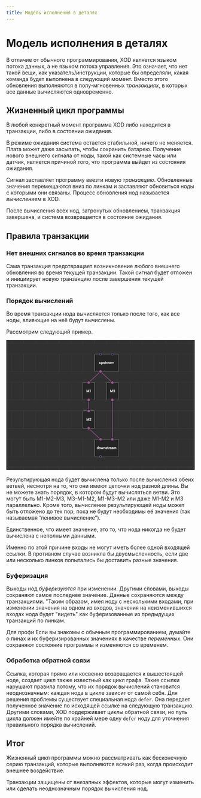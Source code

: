 ```yaml
---
title: Модель исполнения в деталях
---
```


# Модель исполнения в деталях

В отличие от обычного программирования, XOD является языком потока данных, а не языком потока управления. Это означает, что нет такой вещи, как указатель/инструкции, которые бы определяли, какая команда будет выполнена в следующий момент. Вместо этого обновления выполняются в полу-мгновенных _транзакциях_, в которых все данные вычисляются одновременно.

## Жизненный цикл программы

В любой конкретный момент программа XOD либо находится в транзакции, либо в состоянии ожидания.

В режиме ожидания система остается стабильной, ничего не меняется. Плата может даже засыпать, чтобы сохранить батарею. Получение нового внешнего сигнала от ноды, такой как системные часы или датчик, является причиной того, что программа выйдет из состояния ожидания.

Сигнал заставляет программу ввезти новую _транзакцию_. Обновленные значения перемещаются вниз по линкам и заставляют обновиться ноды с которыми они связаны. Процесс обновления нод называется _вычислением_ в XOD.

После вычисления всех нод, затронутых обновлением, транзакция завершена, и система возвращается в состояние ожидания.

## Правила транзакции

### Нет внешних сигналов во время транзакции

Сама транзакция предотвращает возникновение любого внешнего обновления во время текущей транзакции. Такой сигнал будет отложен и инициирует новую транзакцию после завершения текущей транзакции.

### Порядок вычислений

Во время транзакции нода вычисляется только после того, как все ноды, влияющие на неё будут вычислены.

Рассмотрим следующий пример.

![Diamond graph](./abc.patch.png)

Результирующая нода будет вычислена только после вычисления обеих ветвей, несмотря на то, что они имеют цепочки нод разной длины. Вы не можете знать порядок, в котором будут вычисляться ветви. Это могут быть M1-M2-M3, M3-M1-M2, M1-M3-M2 или даже M1-M2 и M3 параллельно. Кроме того, вычисление результирующей ноды может быть отложено до тех пор, пока не будут необходимы её значения (так называемая “ленивое вычисление”).

Единственное, что имеет значение, это то, что нода никогда не будет вычислена с неполными данными.

Именно по этой причине входы не могут иметь более одной входящей ссылки. В противном случае возникла бы двусмысленность, если две или несколько линков попытались бы доставить разные значения.

### Буферизация

Выходы нод _буферизуются_ при изменении. Другими словами, выходы сохраняют самое последнее значение. Данные сохраняются между транзакциями. "Таким образом, имея ноду с несколькими входами, при изменении значения на одном из входов, значения на неизменившихся входах нода будет "видеть" как буферизованные из предыдущих транзакций по линкам.

<div class="ui segment">
<span class="ui ribbon label">Для профи</span>
Если вы знакомы с обычным программированием, думайте о пинах и их буферизированных значениях в 
качестве <em>переменных</em>. Они сохраняют состояние программы и изменяются со временем.
</div>

### Обработка обратной связи

Ссылка, которая прямо или косвенно возвращается к вышестоящей ноде, создает цикл также известный как цикл графа. Такие ссылки нарушают правила потому, что их порядок вычислений становится неоднозначным: каждая нода в цикле зависит от самой себя. Для решения проблемы существует специальная нода `defer`. Она передает полученное значение по исходящей ссылке на следующую транзакцию. Другими словами, XOD поддерживает циклы обратной связи, но путь цикла должен имейте по крайней мере одну `defer` ноду для уточнения правильного порядка вычислений.

## Итог

Жизненный цикл программы можно рассматривать как бесконечную серию транзакций, которые выполняются всякий раз, когда происходит внешнее воздействие.

Транзакции защищены от внезапных эффектов, которые могут изменить или сделать неоднозначным порядок вычисления нод.
